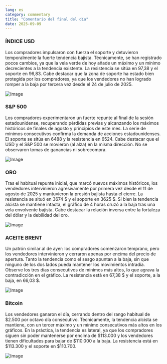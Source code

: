 ```yaml
---
lang: es
category: commentary
title: "Comentario del final del día"
date: 2025-09-09
---
```


### ÍNDICE USD

Los compradores impulsaron con fuerza el soporte y detuvieron temporalmente la fuerte tendencia bajista. Técnicamente, se han registrado pocos cambios, ya que la vela verde de hoy añade un máximo y un mínimo decrecientes a la tendencia existente. La resistencia se sitúa en 97,38 y el soporte en 96,83. Cabe destacar que la zona de soporte ha estado bien protegida por los compradores, ya que los vendedores no han logrado romper a la baja por tercera vez desde el 24 de julio de 2025.

![Image](https://markleighedu.github.io/img/Sep-2025/09-Sep-2025/usdindex.jpg)

### S&P 500

Los compradores experimentaron un fuerte repunte al final de la sesión estadounidense, recuperando pérdidas previas y alcanzando los máximos históricos de finales de agosto y principios de este mes. La serie de mínimos consecutivos confirma la demanda de acciones estadounidenses. El soporte se sitúa en 6488 y la resistencia en 6524. Cabe destacar que el USD y el S&P 500 se movieron (al alza) en la misma dirección. No se observaron tomas de ganancias ni sobrecompra.

![Image](https://markleighedu.github.io/img/Sep-2025/09-Sep-2025/sp500.jpg)

### ORO

Tras el habitual repunte inicial, que marcó nuevos máximos históricos, los vendedores intervinieron agresivamente por primera vez desde el 11 de agosto de 2025 y mantuvieron la presión bajista hasta el cierre. La resistencia se situó en 3674 $ y el soporte en 3625 $. Si bien la tendencia alcista se mantiene intacta, el gráfico de 4 horas cruzó a la baja tras una vela envolvente bajista. Cabe destacar la relación inversa entre la fortaleza del dólar y la debilidad del oro.

![Image](https://markleighedu.github.io/img/Sep-2025/09-Sep-2025/gold.jpg)

### ACEITE BRENT

Un patrón similar al de ayer: los compradores comenzaron temprano, pero los vendedores intervinieron y cerraron apenas por encima del precio de apertura. Tanto la tendencia como el sesgo apuntan a la baja, sin que ninguno de los dos lados pueda mantener los movimientos intradía. Observe los tres días consecutivos de mínimos más altos, lo que agrava la contradicción en el gráfico. La resistencia está en 67,38 $ y el soporte, a la baja, en 66,03 $.

![Image](https://markleighedu.github.io/img/Sep-2025/09-Sep-2025/brentoil.jpg)

### Bitcoin

Los vendedores ganaron el día, cerrando dentro del rango habitual de $2.500 por octavo día consecutivo. Técnicamente, la tendencia alcista se mantiene, con un tercer máximo y un mínimo consecutivos más altos en los gráficos. En la práctica, la tendencia es lateral, ya que los compradores siguen sin poder mantenerse por encima de $113.000 y los vendedores tienen dificultades para bajar de $110.000 a la baja. La resistencia está en $113.300 y el soporte en $110.700.

![Image](https://markleighedu.github.io/img/Sep-2025/09-Sep-2025/bitcoin.jpg)

